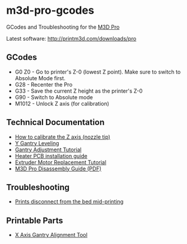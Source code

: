 # m3d-pro-gcodes

GCodes and Troubleshooting for the [M3D Pro](https://printm3d.com/pro)

Latest software: http://printm3d.com/downloads/pro

## GCodes

* G0 Z0 - Go to printer's Z-0 (lowest Z point). Make sure to switch to Absolute Mode first.
* G28 - Recenter the Pro
* G33 - Save the current Z height as the printer's Z-0
* G90 - Switch to Absolute mode
* M1012 - Unlock Z axis (for calibration)

## Technical Documentation

* [How to calibrate the Z axis (nozzle tip)](https://docs.google.com/document/d/1KP7YsxjqRKWcObV6CRK5-KZcS5CjOuIDcJkh4Ew4VcQ/edit)
* [Y Gantry Leveling](https://docs.google.com/document/d/1twPgL7uPxtelTZUukmtbl5FjPYbunJwcp7SGNWFjLC0/edit)
* [Gantry Adjustment Tutorial](https://docs.google.com/document/d/1p7O7IKbsAEbeOfwrJKMb9GbnoKSQBMfOaMnjzr2en0M/edit)
* [Heater PCB installation guide](https://docs.google.com/document/d/1JXeB49xS7k1D9zRDsBQ8U5bSkEgqd0DqDp9KvSZHYv0/edit)
* [Extruder Motor Replacement Tutorial](https://cdn.discordapp.com/attachments/300304086186721283/355750298855407616/Extruder_Gear_Replacement_Guide_for_the_M3D_PRO.pdf)
* [M3D Pro Disassembly Guide (PDF)](https://cdn.discordapp.com/attachments/300304086186721283/312711677369909259/M3DProDisassembly.pdf)

## Troubleshooting 

* [Prints disconnect from the bed mid-printing](prints-dont-stick.md)

## Printable Parts
* [X Axis Gantry Alignment Tool](https://cdn.discordapp.com/attachments/300304086186721283/352598161702912000/X_Axis_Gantry_Alignmment_Tool.stl)
